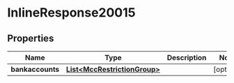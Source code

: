 
# InlineResponse20015

## Properties
Name | Type | Description | Notes
------------ | ------------- | ------------- | -------------
**bankaccounts** | [**List&lt;MccRestrictionGroup&gt;**](MccRestrictionGroup.md) |  |  [optional]



